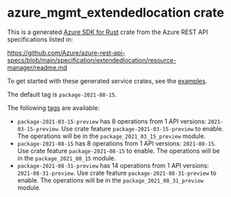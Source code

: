 # azure_mgmt_extendedlocation crate

This is a generated [Azure SDK for Rust](https://github.com/Azure/azure-sdk-for-rust) crate from the Azure REST API specifications listed in:

https://github.com/Azure/azure-rest-api-specs/blob/main/specification/extendedlocation/resource-manager/readme.md

To get started with these generated service crates, see the [examples](https://github.com/Azure/azure-sdk-for-rust/blob/main/services/README.md#examples).

The default tag is `package-2021-08-15`.

The following [tags](https://github.com/Azure/azure-sdk-for-rust/blob/main/services/tags.md) are available:

- `package-2021-03-15-preview` has 8 operations from 1 API versions: `2021-03-15-preview`. Use crate feature `package-2021-03-15-preview` to enable. The operations will be in the `package_2021_03_15_preview` module.
- `package-2021-08-15` has 8 operations from 1 API versions: `2021-08-15`. Use crate feature `package-2021-08-15` to enable. The operations will be in the `package_2021_08_15` module.
- `package-2021-08-31-preview` has 14 operations from 1 API versions: `2021-08-31-preview`. Use crate feature `package-2021-08-31-preview` to enable. The operations will be in the `package_2021_08_31_preview` module.